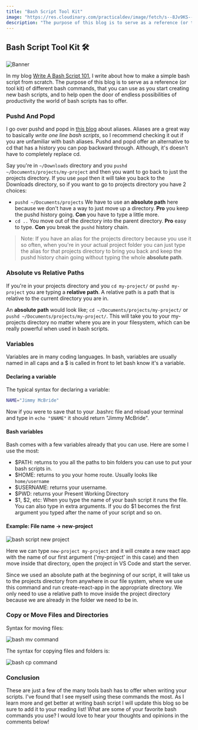 ```yaml
---
title: "Bash Script Tool Kit"
image: "https://res.cloudinary.com/practicaldev/image/fetch/s--8Jv9KS----/c_imagga_scale,f_auto,fl_progressive,h_420,q_auto,w_1000/https://thepracticaldev.s3.amazonaws.com/i/4n4gq7l7gxosv6uqj9il.jpeg"
description: "The purpose of this blog is to serve as a reference (or tool kit) of different bash commands, that you can use as you start creating new bash scripts, and to help open the door of endless possibilities of productivity the world of bash scripts has to offer."
---
```


## Bash Script Tool Kit 🛠

![Banner](https://res.cloudinary.com/practicaldev/image/fetch/s--8Jv9KS----/c_imagga_scale,f_auto,fl_progressive,h_420,q_auto,w_1000/https://thepracticaldev.s3.amazonaws.com/i/4n4gq7l7gxosv6uqj9il.jpeg)

In my blog [Write A Bash Script 101](https://dev.to/jimmymcbride/write-a-bash-script-101-4n2p), I write about how to make a simple bash script from scratch. The purpose of this blog is to serve as a reference (or tool kit) of different bash commands, that you can use as you start creating new bash scripts, and to help open the door of endless possibilities of productivity the world of bash scripts has to offer.

### Pushd And Popd

I go over pushd and popd in [this blog](https://dev.to/jimmymcbride/bash-alias-2og6) about aliases. Aliases are a great way to basically _write one line bash scripts_, so I recommend checking it out if you are unfamiliar with bash aliases. Pushd and popd offer an alternative to cd that has a history you can pop backward through. Although, it's doesn't have to completely replace cd.

Say you're in `~/Downloads` directory and you `pushd ~/Documents/projects/my-project` and then you want to go back to just the projects directory. If you use `popd` then it will take you back to the Downloads directory, so if you want to go to projects directory you have 2 choices:

- `pushd ~/Documents/projects` We have to use an **absolute path** here because we don't have a way to just move up a directory. **Pro** you keep the pushd history going. **Con** you have to type a little more.
- `cd ..` You move out of the directory into the parent directory. **Pro** easy to type. **Con** you break the `pushd` history chain.

> Note: If you have an alias for the projects directory because you use it so often, when you're in your actual project folder you can just type the alias for that projects directory to bring you back and keep the pushd history chain going without typing the whole **absolute path**.

### Absolute vs Relative Paths

If you're in your projects directory and you `cd my-project/` or `pushd my-project` you are typing a **relative path**. A relative path is a path that is relative to the current directory you are in.

An **absolute path** would look like; `cd ~/Documents/projects/my-project/` or `pushd ~/Documents/projects/my-project/`. This will take you to your my-projects directory no matter where you are in your filesystem, which can be really powerful when used in bash scripts.

### Variables

Variables are in many coding languages. In bash, variables are usually named in all caps and a \$ is called in front to let bash know it's a variable.

#### Declaring a variable

The typical syntax for declaring a variable:

```bash
NAME="Jimmy McBride"
```

Now if you were to save that to your .bashrc file and reload your terminal and type in `echo "$NAME"` it should return "Jimmy McBride".

#### Bash variables

Bash comes with a few variables already that you can use. Here are some I use the most:

- \$PATH: returns to you all the paths to bin folders you can use to put your bash scripts in.
- \$HOME: returns to you your home route. Usually looks like `home/username`
- \$USERNAME: returns your username.
- \$PWD: returns your Present Working Directory
- $1, $2, etc: When you type the name of your bash script it runs the file. You can also type in extra arguments. If you do \$1 becomes the first argument you typed after the name of your script and so on.

#### Example: File name -> new-project

![bash script new project](https://i.imgur.com/47kwBGg.png)

Here we can type `new-project my-project` and it will create a new react app with the name of our first argument ('my-project' in this case) and then move inside that directory, open the project in VS Code and start the server.

Since we used an absolute path at the beginning of our script, it will take us to the projects directory from anywhere in our file system, where we use this command and run create-react-app in the appropriate directory. We only need to use a relative path to move inside the project directory because we are already in the folder we need to be in.

### Copy or Move Files and Directories

Syntax for moving files:

![bash mv command](https://i.imgur.com/P7RxNd5.png)

The syntax for copying files and folders is:

![bash cp command](https://i.imgur.com/bZkDtr5.png)

### Conclusion

These are just a few of the many tools bash has to offer when writing your scripts. I've found that I see myself using these commands the most. As I learn more and get better at writing bash script I will update this blog so be sure to add it to your reading list! What are some of your favorite bash commands you use? I would love to hear your thoughts and opinions in the comments below!
